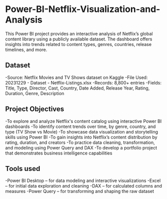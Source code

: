 # Power-BI-Netflix-Visualization-and-Analysis
This Power BI project provides an interactive analysis of Netflix’s global content library using a publicly available dataset. The dashboard offers insights into trends related to content types, genres, countries, release timelines, and more. 

## Dataset 
-Source: Netflix Movies and TV Shows dataset on Kaggle
-File Used: 20231229 - Dataset - Netflix-Listings.xlsx
-Records: 8,800+ entries
-Fields: Title, Type, Director, Cast, Country, Date Added, Release Year, Rating, Duration, Genre, Description

## Project Objectives
-To explore and analyze Netflix's content catalog using interactive Power BI dashboards
-To identify content trends over time, by genre, country, and type (TV Show vs Movie)
-To showcase data visualization and storytelling skills using Power BI
-To gain insights into Netflix’s content distribution by rating, duration, and creators
-To practice data cleaning, transformation, and modeling using Power Query and DAX
-To develop a portfolio project that demonstrates business intelligence capabilities

## Tools used
-Power BI Desktop – for data modeling and interactive visualizations
-Excel – for initial data exploration and cleaning
-DAX – for calculated columns and measures
-Power Query – for transforming and shaping the raw dataset

